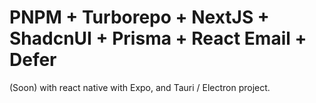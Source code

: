 # PNPM + Turborepo + NextJS + ShadcnUI + Prisma + React Email + Defer

(Soon) with react native with Expo, and Tauri / Electron project.
